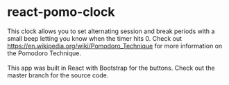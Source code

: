 # react-pomo-clock
This clock allows you to set alternating session and break periods with a small beep letting you know when the timer hits 0. Check out https://en.wikipedia.org/wiki/Pomodoro_Technique for more information on the Pomodoro Technique. \
\
This app was built in React with Bootstrap for the buttons. Check out the master branch for the source code.
